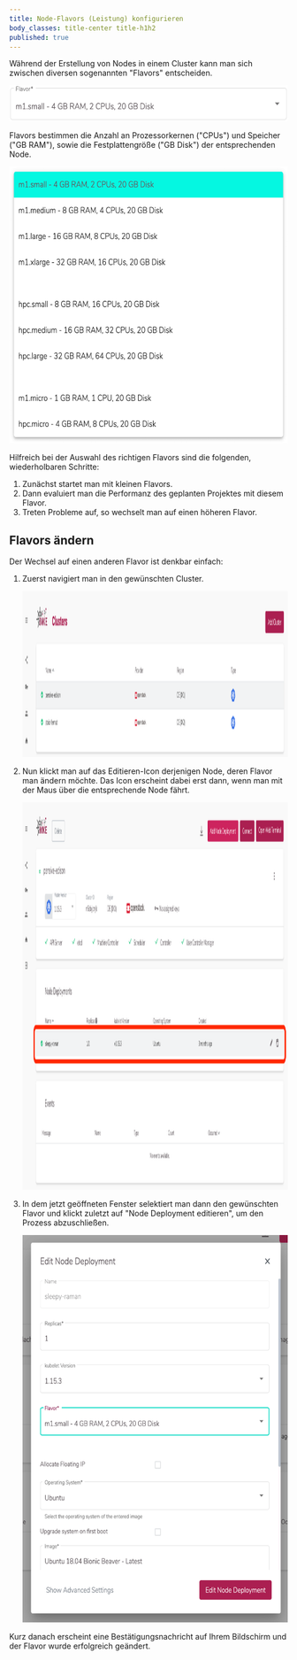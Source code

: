 ```yaml
---
title: Node-Flavors (Leistung) konfigurieren
body_classes: title-center title-h1h2
published: true
---
```


Während der Erstellung von Nodes in einem Cluster kann man sich zwischen diversen sogenannten "Flavors" entscheiden.

<img src="flavor-select.png" width="600" height="65"/>
	
Flavors bestimmen die Anzahl an Prozessorkernen ("CPUs") und Speicher ("GB RAM"), sowie die Festplattengröße ("GB Disk") der entsprechenden Node.

<img src="flavors.png" width="600" height="500"/>

Hilfreich bei der Auswahl des richtigen Flavors sind die folgenden, wiederholbaren Schritte:
1. Zunächst startet man mit kleinen Flavors.
2. Dann evaluiert man die Performanz des geplanten Projektes mit diesem Flavor.
3. Treten Probleme auf, so wechselt man auf einen höheren Flavor.
 
## Flavors ändern

Der Wechsel auf einen anderen Flavor ist denkbar einfach:

1. Zuerst navigiert man in den gewünschten Cluster.

    <img src="clusters.png" width="1500" height="300"/>

2. Nun klickt man auf das Editieren-Icon derjenigen Node, deren Flavor man ändern möchte. Das Icon erscheint dabei erst dann, wenn man mit der Maus über die entsprechende Node fährt.

    <img src="node-selection.png" width="1500" height="700"/>

3. In dem jetzt geöffneten Fenster selektiert man dann den gewünschten Flavor und klickt zuletzt auf "Node Deployment editieren", um den Prozess abzuschließen.

    <img src="edit-node.png" width="600" height="700"/>

Kurz danach erscheint eine Bestätigungsnachricht auf Ihrem Bildschirm und der Flavor wurde erfolgreich geändert.
